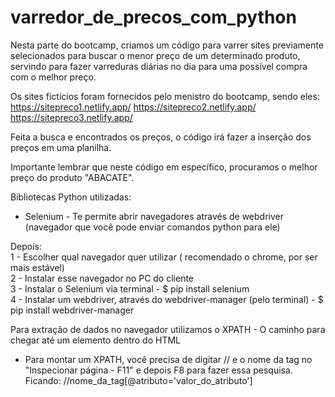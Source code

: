 # varredor_de_precos_com_python

Nesta parte do bootcamp, criamos um código para varrer sites previamente selecionados para buscar o menor preço de um determinado produto, servindo para fazer varreduras diárias no dia para uma possível compra com o melhor preço.

Os sites fictícios foram fornecidos pelo menistro do bootcamp, sendo eles:
https://sitepreco1.netlify.app/
https://sitepreco2.netlify.app/
https://sitepreco3.netlify.app/

Feita a busca e encontrados os preços, o código irá fazer a inserção dos preços em uma planilha.

Importante lembrar que neste código em específico, procuramos o melhor preço do produto "ABACATE".

Bibliotecas Python utilizadas: 
 - Selenium - Te permite abrir navegadores através de webdriver (navegador que você pode enviar comandos python para ele)
 
Depois: <br>
 1 - Escolher qual navegador quer utilizar ( recomendado o chrome, por ser mais estável) <br>
 2 - Instalar esse navegador no PC do cliente <br>
 3 - Instalar o Selenium via terminal - $ pip install selenium <br>
 4 - Instalar um webdriver, através do webdriver-manager (pelo terminal) - $ pip install webdriver-manager <br>

Para extração de dados no navegador utilizamos o XPATH - O caminho para chegar até um elemento dentro do HTML

* Para montar um XPATH, você precisa de digitar // e o nome da tag no "Inspecionar página - F11" e depois F8 para fazer essa pesquisa.
Ficando: //nome_da_tag[@atributo='valor_do_atributo']
